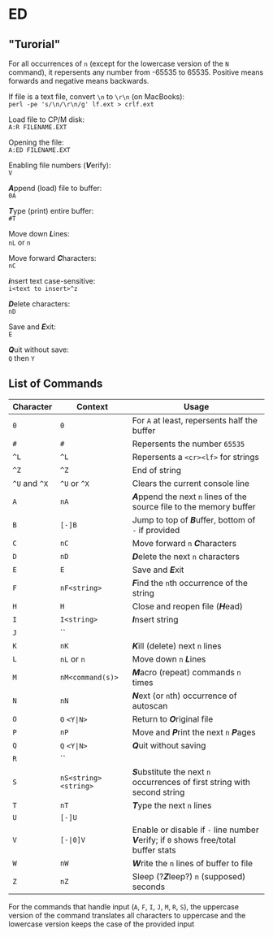 # ED

## "Turorial"

For all occurrences of `n` (except for the lowercase version of the `N` command), it repersents any number from -65535 to 65535. Positive means forwards and negative means backwards.

If file is a text file, convert `\n` to `\r\n` (on MacBooks):<br>
`perl -pe 's/\n/\r\n/g' lf.ext > crlf.ext`

Load file to CP/M disk:<br>
`A:R FILENAME.EXT`

Opening the file:<br>
`A:ED FILENAME.EXT`

Enabling file numbers (***V***erify):<br>
`V`

***A***ppend (load) file to buffer:<br>
`0A`

***T***ype (print) entire buffer:<br>
`#T`

Move down ***L***ines:<br>
`nL` or `n`

Move forward ***C***haracters:<br>
`nC`

***i***nsert text case-sensitive:<br>
`i<text to insert>^z`

***D***elete characters:<br>
`nD`

Save and ***E***xit:<br>
`E`

***Q***uit without save:<br>
`Q` then `Y`

## List of Commands

| Character     | Context              | Usage                                                                                   |
|---------------|----------------------|-----------------------------------------------------------------------------------------|
| `0`           | `0`                  | For `A` at least, repersents half the buffer                                            |
| `#`           | `#`                  | Repersents the number `65535`                                                           |
| `^L`          | `^L`                 | Repersents a `<cr><lf>` for strings                                                     |
| `^Z`          | `^Z`                 | End of string                                                                           |
| `^U` and `^X` | `^U` or `^X`         | Clears the current console line                                                         |
| `A`           | `nA`                 | ***A***ppend the next `n` lines of the source file to the memory buffer                 |
| `B`           | `[-]B`               | Jump to top of ***B***uffer, bottom of `-` if provided                                  |
| `C`           | `nC`                 | Move forward `n` ***C***haracters                                                       |
| `D`           | `nD`                 | ***D***elete the next `n` characters                                                    |
| `E`           | `E`                  | Save and ***E***xit                                                                     |
| `F`           | `nF<string>`         | ***F***ind the `n`th occurrence of the string                                           |
| `H`           | `H`                  | Close and reopen file (***H***ead)                                                      |
| `I`           | `I<string>`          | ***I***nsert string                                                                     |
| `J`           | ``                   |                                                                                         |
| `K`           | `nK`                 | ***K***ill (delete) next `n` lines                                                      |
| `L`           | `nL` or `n`          | Move down `n` ***L***ines                                                               |
| `M`           | `nM<command(s)>`     | ***M***acro (repeat) commands `n` times                                                 |
| `N`           | `nN`                 | ***N***ext (or `n`th) occurrence of autoscan                                            |
| `O`           | `O` `<Y\|N>`         | Return to ***O***riginal file                                                           |
| `P`           | `nP`                 | Move and ***P***rint the next `n` ***P***ages                                           |
| `Q`           | `Q` `<Y\|N>`         | ***Q***uit without saving                                                               |
| `R`           | ``                   |                                                                                         |
| `S`           | `nS<string><string>` | ***S***ubstitute the next `n` occurrences of first string with second string            |
| `T`           | `nT`                 | ***T***ype the next `n` lines                                                           |
| `U`           | `[-]U`               |                                                                                         |
| `V`           | `[-\|0]V`            | Enable or disable if `-` line number ***V***erify; if `0` shows free/total buffer stats |
| `W`           | `nW`                 | ***W***rite the `n` lines of buffer to file                                             |
| `Z`           | `nZ`                 | Sleep (?***Z***leep?) `n` (supposed) seconds                                            |
<!-- `X` has no definition despite not returning an error -->

For the commands that handle input (`A`, `F`, `I`, `J`, `M`, `R`, `S`), the uppercase version of the command translates all
characters to uppercase and the lowercase version keeps the case of the provided input
